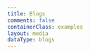 ```yaml
---
title: Blogs
comments: false
containerClass: examples
layout: media
dataType: blogs
---
```


<!--
  If you're looking to add content to our Blogs page,
  Go to ../source/_data/blogs.yml and add your blog.
-->
